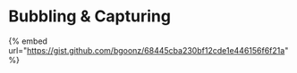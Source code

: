 # Bubbling & Capturing

{% embed url="https://gist.github.com/bgoonz/68445cba230bf12cde1e446156f6f21a" %}
